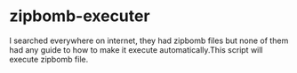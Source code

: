 # zipbomb-executer
I searched everywhere on internet, they had zipbomb files but none of them had any guide to how to make it execute automatically.This script will execute zipbomb file.
